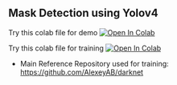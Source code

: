 ## Mask Detection using Yolov4

Try this colab file for demo
[![Open In Colab](https://colab.research.google.com/assets/colab-badge.svg)](https://colab.research.google.com/github/dheerajreddy2020/yolov4-Face-mask-detection/blob/main/Streamlit_model_deployment.ipynb)

Try this colab file for training
[![Open In Colab](https://colab.research.google.com/assets/colab-badge.svg)](https://colab.research.google.com/github/dheerajreddy2020/yolov4-Face-mask-detection/blob/main/Face_Mask_Yolo_Train.ipynb)

* Main Reference Repository used for training: https://github.com/AlexeyAB/darknet
